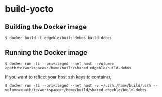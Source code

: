 build-yocto
===========

Building the Docker image
-------------------------

    $ docker build -t edgeble/build-debos build-debos

Running the Docker image
------------------------

    $ docker run -ti --privileged --net host --volume=<path/to/workspace>:/home/build/shared edgeble/build-debos

If you want to reflect your host ssh keys to container,

    $ docker run -ti --privileged --net host -v ~/.ssh:/home/build/.ssh --volume=<path/to/workspace>:/home/build/shared edgeble/build-debos
